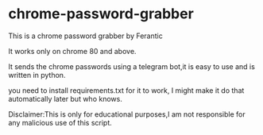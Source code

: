 # chrome-password-grabber


This is a chrome password grabber by Ferantic

It works only on chrome 80 and above.

It sends the chrome passwords using a telegram bot,it is easy to use and is written in python.

you need to install requirements.txt for it to work, I might make it do that automatically later but who knows.



Disclaimer:This is only for educational purposes,I am not responsible for any malicious use of this script.
